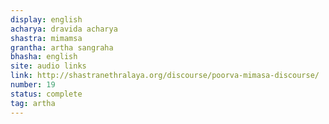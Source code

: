 ```yaml
---
display: english
acharya: dravida acharya
shastra: mimamsa
grantha: artha sangraha
bhasha: english
site: audio links
link: http://shastranethralaya.org/discourse/poorva-mimasa-discourse/
number: 19
status: complete
tag: artha
---
```

